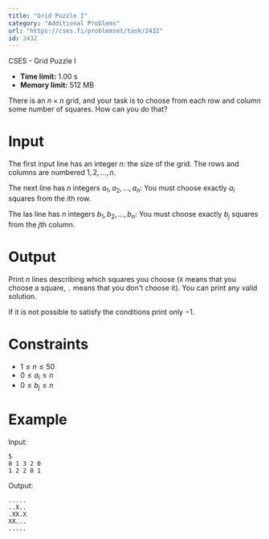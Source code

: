 ```yaml
---
title: "Grid Puzzle I"
category: "Additional Problems"
url: "https://cses.fi/problemset/task/2432"
id: 2432
---
```


CSES - Grid Puzzle I

  * **Time limit:** 1.00 s
  * **Memory limit:** 512 MB

There is an $n \times n$ grid, and your task is to choose from each row and
column some number of squares. How can you do that?

# Input

The first input line has an integer $n$: the size of the grid. The rows and
columns are numbered $1,2,\dots,n$.

The next line has $n$ integers $a_1,a_2,\ldots,a_n$: You must choose exactly
$a_i$ squares from the $i$th row.

The las line has $n$ integers $b_1,b_2,\ldots,b_n$: You must choose exactly
$b_j$ squares from the $j$th column.

# Output

Print $n$ lines describing which squares you choose (`X` means that you choose
a square, `.` means that you don't choose it). You can print any valid
solution.

If it is not possible to satisfy the conditions print only $-1$.

# Constraints

  * $1 \le n \le 50$
  * $0 \le a_i \le n$
  * $0 \le b_j \le n$

# Example

Input:

    
    
    5
    0 1 3 2 0
    1 2 2 0 1
    

Output:

    
    
    .....
    ..X..
    .XX.X
    XX...
    .....
    

